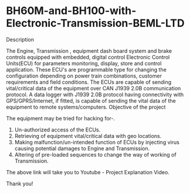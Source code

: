 # BH60M-and-BH100-with-Electronic-Transmission-BEML-LTD

Description

The Engine, Transmission , equipment dash board system and brake controls
equipped with embedded, digital control Electronic Control Units(ECU) for
parameters monitoring, display, store and control application. These ECU's are
programmable type for changing the configuration depending on power train
combinations, customer requirements and field conditions.
The ECUs are capable of sending vital/critical data of the equipment over CAN
J1939 2.0B communication protocol. A data logger with J1939 2.0B protocol having
connectivity with GPS/GPRS/Internet, if fitted, is capable of sending the vital data of
the equipment to remote systems/computers.
Objective of the project

The equipment may be tried for hacking for-.
1. Un-authorized access of the ECUs.
2. Retrieving of equipment vital/critical data with geo locations.
3. Making malfunction/un-intended function of ECUs by injecting virus causing
potential damages to Engine and Transmission.
4. Altering of pre-loaded sequences to change the way of working of
Transmission.



The above link will take you to Youtube - Project Explanation Video.

Thank you!
